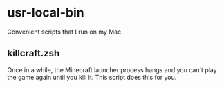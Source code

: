 # usr-local-bin
Convenient scripts that I run on my Mac

## killcraft.zsh
Once in a while, the Minecraft launcher process hangs and you can't play the game again until you kill it. This script does this for you.